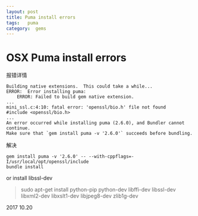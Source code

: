 ```yaml
---
layout: post
title: Puma install errors
tags:   puma 
category:  gems
---
```





#  OSX Puma install errors

报错详情

```
Building native extensions.  This could take a while...
ERROR:  Error installing puma:
	ERROR: Failed to build gem native extension.
...
mini_ssl.c:4:10: fatal error: 'openssl/bio.h' file not found
#include <openssl/bio.h>
...
An error occurred while installing puma (2.6.0), and Bundler cannot continue.
Make sure that `gem install puma -v '2.6.0'` succeeds before bundling.
``` 

解决

```
gem install puma -v '2.6.0' -- --with-cppflags=-I/usr/local/opt/openssl/include
bundle install
```



or  install  libssl-dev 
>sudo apt-get install python-pip python-dev libffi-dev libssl-dev libxml2-dev libxslt1-dev libjpeg8-dev zlib1g-dev

2017 10.20
